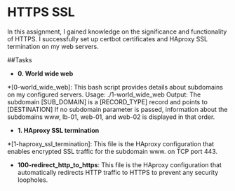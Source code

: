 # HTTPS SSL

In this assignment, I gained knowledge on the significance and functionality of HTTPS. I successfully set up certbot certificates and HAproxy SSL termination on my web servers.

##Tasks

* **0. World wide web**

*[0-world_wide_web]: This bash script provides details about subdomains on my configured servers.
Usage: ./1-world_wide_web <domain> <subdomain>
Output: The subdomain [SUB_DOMAIN] is a [RECORD_TYPE] record and points to [DESTINATION]
If no subdomain parameter is passed, information about the subdomains www, lb-01, web-01, and web-02 is displayed in that order.
  
* **1. HAproxy SSL termination**

*[1-haproxy_ssl_termination]: This file is the HAproxy configuration that enables encrypted SSL traffic for the subdomain www. on TCP port 443.


* **100-redirect_http_to_https**: This file is the HAproxy configuration that automatically redirects HTTP traffic to HTTPS to prevent any security loopholes.
